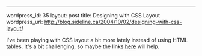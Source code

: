 --- 
wordpress_id: 35
layout: post
title: Designing with CSS Layout
wordpress_url: http://blog.sideline.ca/2004/10/02/designing-with-css-layout/

I've been playing with CSS layout a bit more lately instead of using HTML tables.  It's a bit challenging, so maybe the links [here](http://joeydotnet.com/blog/archive/2004/07/08/150.aspx) will help.
